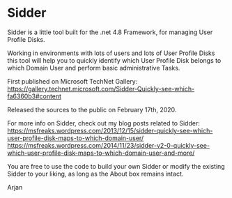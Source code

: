 # Sidder
Sidder is a little tool built for the .net 4.8 Framework, for managing User Profile Disks.

Working in environments with lots of users and lots of User Profile Disks this tool will help you to quickly identify which User Profile Disk belongs to which Domain User and perform basic administrative Tasks.

First published on Microsoft TechNet Gallery: https://gallery.technet.microsoft.com/Sidder-Quickly-see-which-fa6360b3#content

Released the sources to the public on February 17th, 2020.

For more info on Sidder, check out my blog posts related to Sidder:
https://msfreaks.wordpress.com/2013/12/15/sidder-quickly-see-which-user-profile-disk-maps-to-which-domain-user/
https://msfreaks.wordpress.com/2014/11/23/sidder-v2-0-quickly-see-which-user-profile-disk-maps-to-which-domain-user-and-more/


You are free to use the code to build your own Sidder or modify the existing Sidder to your liking, as long as the About box remains intact.

Arjan

